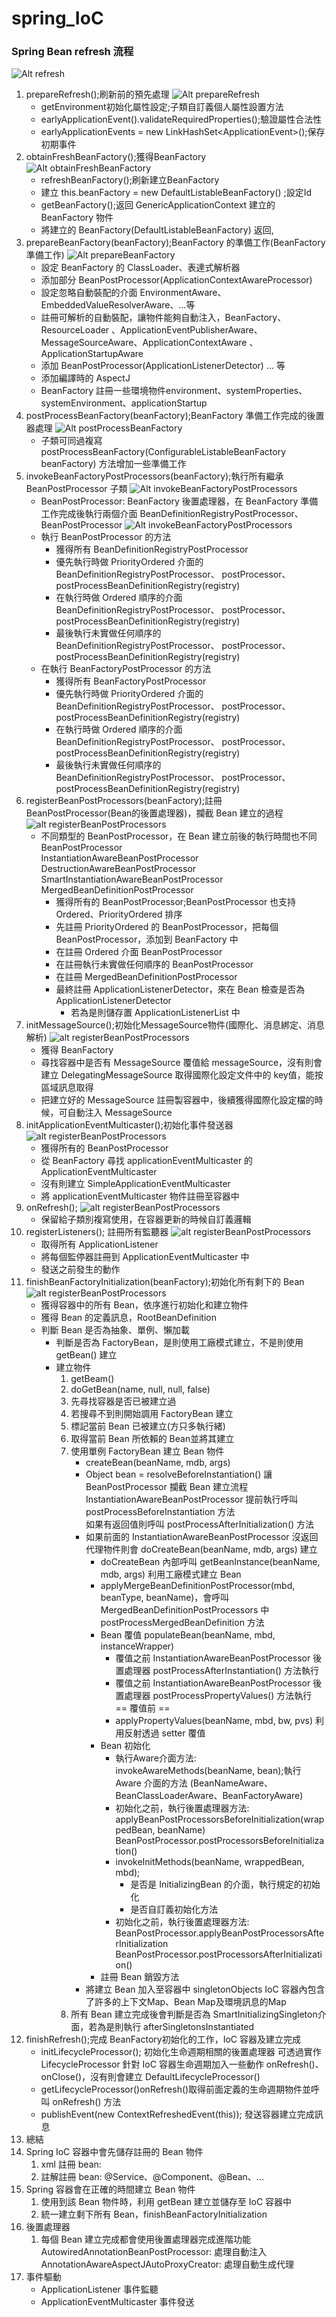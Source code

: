 <h1 id="spring_ioc">spring_IoC</h1>
<h3 id="spring-bean-refresh-">Spring Bean refresh 流程</h3>
<p><img src=".\src\main\resources\images\Image 1.png" alt="Alt refresh"></p>
<ol>
<li>prepareRefresh();刷新前的預先處理
<img src=".\src\main\resources\images\Image 2.png" alt="Alt prepareRefresh"><ul>
<li>getEnvironment初始化屬性設定;子類自訂義個人屬性設置方法</li>
<li>earlyApplicationEvent().validateRequiredProperties();驗證屬性合法性</li>
<li>earlyApplicationEvents = new LinkHashSet&lt;ApplicationEvent&gt;();保存初期事件</li>
</ul>
</li>
<li>obtainFreshBeanFactory();獲得BeanFactory
<img src=".\src\main\resources\images\Image 4.png" alt="Alt obtainFreshBeanFactory"><ul>
<li>refreshBeanFactory();刷新建立BeanFactory</li>
<li>建立 this.beanFactory = new DefaultListableBeanFactory() ;設定Id</li>
<li>getBeanFactory();返回 GenericApplicationContext 建立的 BeanFactory 物件</li>
<li>將建立的 BeanFactory(DefaultListableBeanFactory) 返回,</li>
</ul>
</li>
<li>prepareBeanFactory(beanFactory);BeanFactory 的準備工作(BeanFactory 準備工作)
<img src=".\src\main\resources\images\Image 5.png" alt="Alt prepareBeanFactory"><ul>
<li>設定 BeanFactory 的 ClassLoader、表達式解析器</li>
<li>添加部分 BeanPostProcessor(ApplicationContextAwareProcessor)</li>
<li>設定忽略自動裝配的介面 EnvironmentAware、EmbeddedValueResolverAware、...等</li>
<li>註冊可解析的自動裝配，讓物件能夠自動注入，BeanFactory、ResourceLoader
、ApplicationEventPublisherAware、MessageSourceAware、ApplicationContextAware
、ApplicationStartupAware</li>
<li>添加 BeanPostProcessor(ApplicationListenerDetector) ... 等</li>
<li>添加編譯時的 AspectJ</li>
<li>BeanFactory 註冊一些環境物件environment、systemProperties、systemEnvironment、applicationStartup</li>
</ul>
</li>
<li>postProcessBeanFactory(beanFactory);BeanFactory 準備工作完成的後置器處理
<img src=".\src\main\resources\images\Image 6.png" alt="Alt postProcessBeanFactory"><ul>
<li>子類可同過複寫 postProcessBeanFactory(ConfigurableListableBeanFactory beanFactory) 方法增加一些準備工作</li>
</ul>
</li>
<li>invokeBeanFactoryPostProcessors(beanFactory);執行所有繼承 BeanPostProcessor 子類
<img src=".\src\main\resources\images\Image 7.png" alt="Alt invokeBeanFactoryPostProcessors"><ul>
<li>BeanPostProcessor: BeanFactory 後置處理器，在 BeanFactory 準備工作完成後執行兩個介面
BeanDefinitionRegistryPostProcessor、BeanPostProcessor
<img src=".\src\main\resources\images\Image 9.png" alt="Alt invokeBeanFactoryPostProcessors"></li>
<li>執行 BeanPostProcessor 的方法<ul>
<li>獲得所有 BeanDefinitionRegistryPostProcessor</li>
<li>優先執行時做 PriorityOrdered 介面的 BeanDefinitionRegistryPostProcessor、
postProcessor、postProcessBeanDefinitionRegistry(registry)</li>
<li>在執行時做 Ordered 順序的介面 BeanDefinitionRegistryPostProcessor、
postProcessor、postProcessBeanDefinitionRegistry(registry)</li>
<li>最後執行未實做任何順序的 BeanDefinitionRegistryPostProcessor、
postProcessor、postProcessBeanDefinitionRegistry(registry)</li>
</ul>
</li>
<li>在執行 BeanFactoryPostProcessor 的方法<ul>
<li>獲得所有 BeanFactoryPostProcessor</li>
<li>優先執行時做 PriorityOrdered 介面的 BeanDefinitionRegistryPostProcessor、
postProcessor、postProcessBeanDefinitionRegistry(registry)</li>
<li>在執行時做 Ordered 順序的介面 BeanDefinitionRegistryPostProcessor、
postProcessor、postProcessBeanDefinitionRegistry(registry)</li>
<li>最後執行未實做任何順序的 BeanDefinitionRegistryPostProcessor、
postProcessor、postProcessBeanDefinitionRegistry(registry)</li>
</ul>
</li>
</ul>
</li>
<li>registerBeanPostProcessors(beanFactory);註冊 BeanPostProcessor(Bean的後置處理器)，攔截 Bean 建立的過程
 <img src=".\src\main\resources\images\image 10.png" alt="alt registerBeanPostProcessors"><ul>
<li>不同類型的 BeanPostProcessor，在 Bean 建立前後的執行時間也不同<br>BeanPostProcessor<br>InstantiationAwareBeanPostProcessor<br>DestructionAwareBeanPostProcessor<br>SmartInstantiationAwareBeanPostProcessor<br>MergedBeanDefinitionPostProcessor<ul>
<li>獲得所有的 BeanPostProcessor;BeanPostProcessor 也支持 Ordered、PriorityOrdered 排序</li>
<li>先註冊 PriorityOrdered 的 BeanPostProcessor，把每個 BeanPostProcessor，添加到 
BeanFactory 中</li>
<li>在註冊 Ordered 介面 BeanPostProcessor</li>
<li>在註冊執行未實做任何順序的 BeanPostProcessor</li>
<li>在註冊 MergedBeanDefinitionPostProcessor</li>
<li>最終註冊 ApplicationListenerDetector，來在 Bean 檢查是否為 ApplicationListenerDetector<ul>
<li>若為是則儲存置 ApplicationListenerList 中</li>
</ul>
</li>
</ul>
</li>
</ul>
</li>
<li>initMessageSource();初始化MessageSource物件(國際化、消息綁定、消息解析)
<img src=".\src\main\resources\images\image 11.png" alt="alt registerBeanPostProcessors"><ul>
<li>獲得 BeanFactory</li>
<li>尋找容器中是否有 MessageSource 覆值給 messageSource，沒有則會建立 DelegatingMessageSource
取得國際化設定文件中的 key值，能按區域訊息取得</li>
<li>把建立好的 MessageSource 註冊製容器中，後續獲得國際化設定檔的時候，可自動注入 MessageSource</li>
</ul>
</li>
<li>initApplicationEventMulticaster();初始化事件發送器
<img src=".\src\main\resources\images\image 12.png" alt="alt registerBeanPostProcessors"><ul>
<li>獲得所有的 BeanPostProcessor</li>
<li>從 BeanFactory 尋找 applicationEventMulticaster 的 ApplicationEventMulticaster</li>
<li>沒有則建立 SimpleApplicationEventMulticaster</li>
<li>將 applicationEventMulticaster 物件註冊至容器中</li>
</ul>
</li>
<li>onRefresh();
<img src=".\src\main\resources\images\image 13.png" alt="alt registerBeanPostProcessors"><ul>
<li>保留給子類別複寫使用，在容器更新的時候自訂義邏輯</li>
</ul>
</li>
<li>registerListeners(); 註冊所有監聽器
<img src=".\src\main\resources\images\image 14.png" alt="alt registerBeanPostProcessors"><ul>
<li>取得所有 ApplicationListener</li>
<li>將每個監停器註冊到 ApplicationEventMulticaster 中</li>
<li>發送之前發生的動作</li>
</ul>
</li>
<li>finishBeanFactoryInitialization(beanFactory);初始化所有剩下的 Bean
<img src=".\src\main\resources\images\image 15.png" alt="alt registerBeanPostProcessors"><ul>
<li>獲得容器中的所有 Bean，依序進行初始化和建立物件</li>
<li>獲得 Bean 的定義訊息，RootBeanDefinition</li>
<li>判斷 Bean 是否為抽象、單例、懶加載<ul>
<li>判斷是否為 FactoryBean，是則使用工廠模式建立，不是則使用 getBean() 建立</li>
<li>建立物件<ol>
<li>getBeam()</li>
<li>doGetBean(name, null, null, false)</li>
<li>先尋找容器是否已被建立過</li>
<li>若搜尋不到則開始調用 FactoryBean 建立</li>
<li>標記當前 Bean 已被建立(方只多執行緒)</li>
<li>取得當前 Bean 所依賴的 Bean並將其建立</li>
<li>使用單例 FactoryBean 建立 Bean 物件<ul>
<li>createBean(beanName, mdb, args)</li>
<li>Object bean = resolveBeforeInstantiation() 讓 BeanPostProcessor 攔截 Bean 建立流程<br>InstantiationAwareBeanPostProcessor 提前執行呼叫 postProcessBeforeInstantiation 方法<br>如果有返回值則呼叫 postProcessAfterInitialization() 方法</li>
<li>如果前面的 InstantiationAwareBeanPostProcessor 沒返回代理物件則會 doCreateBean(beanName, mdb, args) 建立<ul>
<li>doCreateBean 內部呼叫 getBeanInstance(beanName, mdb, args) 利用工廠模式建立 Bean</li>
<li>applyMergeBeanDefinitionPostProcessor(mbd, beanType, beanName)，會呼叫 MergedBeanDefinitionPostProcessors 中
postProcessMergedBeanDefinition 方法</li>
<li>Bean 覆值 populateBean(beanName, mbd, instanceWrapper)<ul>
<li>覆值之前 InstantiationAwareBeanPostProcessor 後置處理器
postProcessAfterInstantiation() 方法執行</li>
<li>覆值之前 InstantiationAwareBeanPostProcessor 後置處理器
postProcessPropertyValues() 方法執行<br>== 覆值前 ==</li>
<li>applyPropertyValues(beanName, mbd, bw, pvs) 利用反射透過 setter 覆值</li>
</ul>
</li>
<li>Bean 初始化<ul>
<li>執行Aware介面方法: invokeAwareMethods(beanName, bean);執行 Aware 介面的方法
(BeanNameAware、BeanClassLoaderAware、BeanFactoryAware)</li>
<li>初始化之前，執行後置處理器方法: applyBeanPostProcessorsBeforeInitialization(wrappedBean, beanName)
BeanPostProcessor.postProcessorsBeforeInitialization()</li>
<li>invokeInitMethods(beanName, wrappedBean, mbd);<ul>
<li>是否是 InitializingBean 的介面，執行規定的初始化</li>
<li>是否自訂義初始化方法</li>
</ul>
</li>
<li>初始化之前，執行後置處理器方法: BeanPostProcessor.applyBeanPostProcessorsAfterInitialization
BeanPostProcessor.postProcessorsAfterInitialization()</li>
</ul>
</li>
<li>註冊 Bean 銷毀方法</li>
</ul>
</li>
<li>將建立 Bean 加入至容器中 singletonObjects
IoC 容器內包含了許多的上下文Map、Bean Map及環境訊息的Map</li>
</ul>
</li>
<li>所有 Bean 建立完成後會判斷是否為 SmartInitializingSingleton介面，若為是則執行 afterSingletonsInstantiated</li>
</ol>
</li>
</ul>
</li>
</ul>
</li>
<li>finishRefresh();完成 BeanFactory初始化的工作，IoC 容器及建立完成<ul>
<li>initLifecycleProcessor(); 初始化生命週期相關的後置處理器
可透過實作 LifecycleProcessor 針對 IoC 容器生命週期加入一些動作
onRefresh()、onClose()，沒有則會建立 DefaultLifecycleProcessor()</li>
<li>getLifecycleProcessor()onRefresh()取得前面定義的生命週期物件並呼叫
onRefresh() 方法</li>
<li>publishEvent(new ContextRefreshedEvent(this)); 發送容器建立完成訊息</li>
</ul>
</li>
<li>總結</li>
<li>Spring IoC 容器中會先儲存註冊的 Bean 物件<ol>
<li>xml 註冊 bean: <bean></li>
<li>註解註冊 bean: @Service、@Component、@Bean、...</li>
</ol>
</li>
<li>Spring 容器會在正確的時間建立 Bean 物件<ol>
<li>使用到該 Bean 物件時，利用 getBean 建立並儲存至 IoC 容器中</li>
<li>統一建立剩下所有 Bean，finishBeanFactoryInitialization</li>
</ol>
</li>
<li>後置處理器<ol>
<li>每個 Bean 建立完成都會使用後置處理器完成進階功能
AutowiredAnnotationBeanPostProcessor: 處理自動注入<br>AnnotationAwareAspectJAutoProxyCreator: 處理自動生成代理</li>
</ol>
</li>
<li>事件驅動<ul>
<li>ApplicationListener 事件監聽</li>
<li>ApplicationEventMulticaster 事件發送</li>
</ul>
</li>
</ol>
